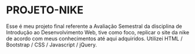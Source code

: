 # PROJETO-NIKE
Esse é meu projeto final referente a Avaliação Semestral da disciplina de Introdução ao Desenvolvimento Web, tive como foco, replicar o site da nike de acordo com meus conhecimentos até aqui adquiridos. Utilizei HTML / Bootstrap / CSS / Javascript / jQuery.
